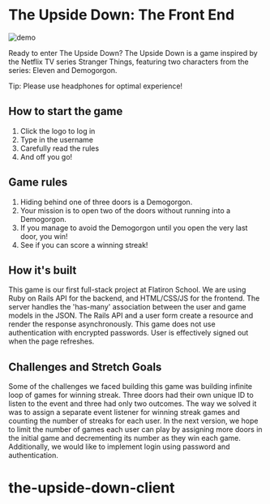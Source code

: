 # The Upside Down: The Front End

![demo](https://media.giphy.com/media/9Dm6LI9XJ5KCD8zC3R/giphy.gif)

Ready to enter The Upside Down? The Upside Down is a game inspired by the Netflix TV series Stranger Things, featuring two characters from the series: Eleven and Demogorgon.

Tip: Please use headphones for optimal experience!

## How to start the game
1. Click the logo to log in
2. Type in the username
3. Carefully read the rules
4. And off you go!

## Game rules
1. Hiding behind one of three doors is a Demogorgon.
2. Your mission is to open two of the doors without running into a Demogorgon.
3. If you manage to avoid the Demogorgon until you open the very last door, you win!
4. See if you can score a winning streak!

## How it's built
This game is our first full-stack project at Flatiron School. We are using Ruby on Rails API for the backend, and HTML/CSS/JS for the frontend. The server handles the 'has-many' association between the user and game models in the JSON. The Rails API and a user form create a resource and render the response asynchronously. This game does not use authentication with encrypted passwords. User is effectively signed out when the page refreshes.

## Challenges and Stretch Goals
Some of the challenges we faced building this game was building infinite loop of games for winning streak. Three doors had their own unique ID to listen to the event and three had only two outcomes. The way we solved it was to assign a separate event listener for winning streak games and counting the number of streaks for each user. In the next version, we hope to limit the number of games each user can play by assigning more doors in the initial game and decrementing its number as they win each game. Additionally, we would like to implement login using password and authentication.
# the-upside-down-client
